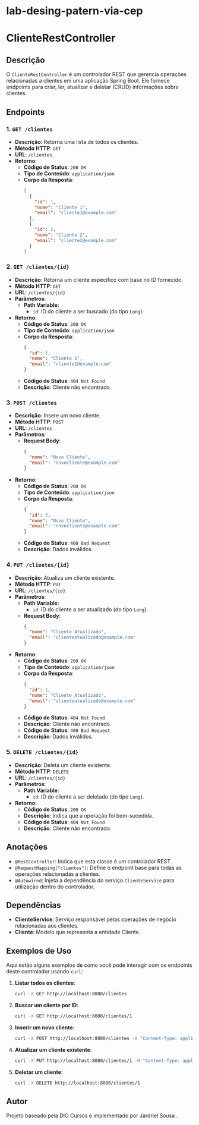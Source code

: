 # lab-desing-patern-via-cep

# ClienteRestController

## Descrição
O `ClienteRestController` é um controlador REST que gerencia operações relacionadas a clientes em uma aplicação Spring Boot. Ele fornece endpoints para criar, ler, atualizar e deletar (CRUD) informações sobre clientes.

## Endpoints

### 1. `GET /clientes`
- **Descrição**: Retorna uma lista de todos os clientes.
- **Método HTTP**: `GET`
- **URL**: `/clientes`
- **Retorno**:
  - **Código de Status**: `200 OK`
  - **Tipo de Conteúdo**: `application/json`
  - **Corpo da Resposta**:
    ```json
    [
      {
        "id": 1,
        "nome": "Cliente 1",
        "email": "cliente1@example.com"
      },
      {
        "id": 2,
        "nome": "Cliente 2",
        "email": "cliente2@example.com"
      }
    ]
    ```

### 2. `GET /clientes/{id}`
- **Descrição**: Retorna um cliente específico com base no ID fornecido.
- **Método HTTP**: `GET`
- **URL**: `/clientes/{id}`
- **Parâmetros**:
  - **Path Variable**:
    - `id`: ID do cliente a ser buscado (do tipo `Long`).
- **Retorno**:
  - **Código de Status**: `200 OK`
  - **Tipo de Conteúdo**: `application/json`
  - **Corpo da Resposta**:
    ```json
    {
      "id": 1,
      "nome": "Cliente 1",
      "email": "cliente1@example.com"
    }
    ```
  - **Código de Status**: `404 Not Found`
  - **Descrição**: Cliente não encontrado.

### 3. `POST /clientes`
- **Descrição**: Insere um novo cliente.
- **Método HTTP**: `POST`
- **URL**: `/clientes`
- **Parâmetros**:
  - **Request Body**:
    ```json
    {
      "nome": "Novo Cliente",
      "email": "novocliente@example.com"
    }
    ```
- **Retorno**:
  - **Código de Status**: `200 OK`
  - **Tipo de Conteúdo**: `application/json`
  - **Corpo da Resposta**:
    ```json
    {
      "id": 3,
      "nome": "Novo Cliente",
      "email": "novocliente@example.com"
    }
    ```
  - **Código de Status**: `400 Bad Request`
  - **Descrição**: Dados inválidos.

### 4. `PUT /clientes/{id}`
- **Descrição**: Atualiza um cliente existente.
- **Método HTTP**: `PUT`
- **URL**: `/clientes/{id}`
- **Parâmetros**:
  - **Path Variable**:
    - `id`: ID do cliente a ser atualizado (do tipo `Long`).
  - **Request Body**:
    ```json
    {
      "nome": "Cliente Atualizado",
      "email": "clienteatualizado@example.com"
    }
    ```
- **Retorno**:
  - **Código de Status**: `200 OK`
  - **Tipo de Conteúdo**: `application/json`
  - **Corpo da Resposta**:
    ```json
    {
      "id": 1,
      "nome": "Cliente Atualizado",
      "email": "clienteatualizado@example.com"
    }
    ```
  - **Código de Status**: `404 Not Found`
  - **Descrição**: Cliente não encontrado.
  - **Código de Status**: `400 Bad Request`
  - **Descrição**: Dados inválidos.

### 5. `DELETE /clientes/{id}`
- **Descrição**: Deleta um cliente existente.
- **Método HTTP**: `DELETE`
- **URL**: `/clientes/{id}`
- **Parâmetros**:
  - **Path Variable**:
    - `id`: ID do cliente a ser deletado (do tipo `Long`).
- **Retorno**:
  - **Código de Status**: `200 OK`
  - **Descrição**: Indica que a operação foi bem-sucedida.
  - **Código de Status**: `404 Not Found`
  - **Descrição**: Cliente não encontrado.

## Anotações

- `@RestController`: Indica que esta classe é um controlador REST.
- `@RequestMapping("clientes")`: Define o endpoint base para todas as operações relacionadas a clientes.
- `@Autowired`: Injeta a dependência do serviço `ClienteService` para utilização dentro do controlador.

## Dependências

- **ClienteService**: Serviço responsável pelas operações de negócio relacionadas aos clientes.
- **Cliente**: Modelo que representa a entidade Cliente.

## Exemplos de Uso

Aqui estão alguns exemplos de como você pode interagir com os endpoints deste controlador usando `curl`:

1. **Listar todos os clientes**:
    ```bash
    curl -X GET http://localhost:8080/clientes
    ```

2. **Buscar um cliente por ID**:
    ```bash
    curl -X GET http://localhost:8080/clientes/1
    ```

3. **Inserir um novo cliente**:
    ```bash
    curl -X POST http://localhost:8080/clientes -H "Content-Type: application/json" -d '{"nome": "Novo Cliente", "email": "novocliente@example.com"}'
    ```

4. **Atualizar um cliente existente**:
    ```bash
    curl -X PUT http://localhost:8080/clientes/1 -H "Content-Type: application/json" -d '{"nome": "Cliente Atualizado", "email": "clienteatualizado@example.com"}'
    ```

5. **Deletar um cliente**:
    ```bash
    curl -X DELETE http://localhost:8080/clientes/1
    ```

## Autor

Projeto baseado pela DIO Cursos e implementado por Jardriel Sousa .
